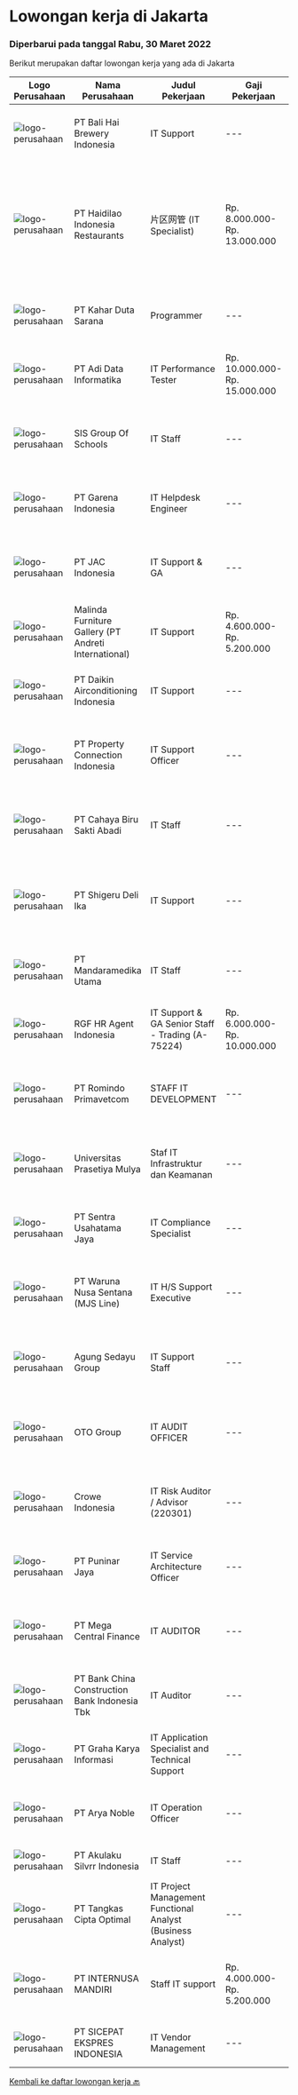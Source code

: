 
  # Lowongan kerja di Jakarta

  ### Diperbarui pada tanggal Rabu, 30 Maret 2022

  Berikut merupakan daftar lowongan kerja yang ada di Jakarta

  |Logo Perusahaan | Nama Perusahaan | Judul Pekerjaan | Gaji Pekerjaan | Lokasi | Deskripsi | Tanggal diunggah | Pranala |
  | -------------- | --------------- | --------------- | --------- | --------- | -------------- | ------- | ----------- |
  |![logo-perusahaan](https://image-service-cdn.seek.com.au/d73a883dd159a957b3bced3ea1db53d6726933d1/ee4dce1061f3f616224767ad58cb2fc751b8d2dc)|PT Bali Hai Brewery Indonesia|IT Support|---|Jakarta Utara|Requirements : Age Maximum 30 years Candidate must prosess at a bachelor's degree in Information Technology. Having at least 3 years of working...|Senin, 28 Maret 2022|https://www.jobstreet.co.id/id/job/it-support-3835645?token=0~25c2e47c-4a65-4c3f-9139-bb9e0da54c34&sectionRank=1&jobId=jobstreet-id-job-3835645|
|![logo-perusahaan](https://image-service-cdn.seek.com.au/5ea34db89a93fb7095bed4366945d15c087c10a1/ee4dce1061f3f616224767ad58cb2fc751b8d2dc)|PT Haidilao Indonesia Restaurants|片区网管 (IT Specialist)|Rp. 8.000.000-Rp. 13.000.000|Jakarta Raya|职位描述 ： 安装 Linux CentOS 7 系统并设置服务器 负责建立网点数据库，查找系统相关问题的根本原因，并提供正确的解决方案 负责维护插座系统、软件和硬件检查 完成上级分配的其他任务  职位要求： 候选人必须至少拥有信息技术学士学位或同等学历。 必填语言：中文（HSK 5） 熟悉...|Selasa, 29 Maret 2022|https://www.jobstreet.co.id/id/job/%E7%89%87%E5%8C%BA%E7%BD%91%E7%AE%A1-it-specialist-3837466?token=0~25c2e47c-4a65-4c3f-9139-bb9e0da54c34&sectionRank=2&jobId=jobstreet-id-job-3837466|
|![logo-perusahaan](https://image-service-cdn.seek.com.au/2d1e6677a1a3f1970b5be5caed02ee61512549fb/ee4dce1061f3f616224767ad58cb2fc751b8d2dc)|PT Kahar Duta Sarana|Programmer|---|Jakarta Selatan|Job Descriptions: Developing, modifying, testing, improving, looking for breakthroughs to making an evaluation of the software so it can function as...|Selasa, 29 Maret 2022|https://www.jobstreet.co.id/id/job/programmer-3837506?token=0~25c2e47c-4a65-4c3f-9139-bb9e0da54c34&sectionRank=3&jobId=jobstreet-id-job-3837506|
|![logo-perusahaan](https://image-service-cdn.seek.com.au/012c6a6301706b2c341b36003217bd61b6d53345/ee4dce1061f3f616224767ad58cb2fc751b8d2dc)|PT Adi Data Informatika|IT Performance Tester|Rp. 10.000.000-Rp. 15.000.000|Jakarta Raya|Job Qualification Candidate must possess at least Bachelor's Degree in Engineering (Computer/Telecommunication), Computer Science/Information...|Senin, 28 Maret 2022|https://www.jobstreet.co.id/id/job/it-performance-tester-3835927?token=0~25c2e47c-4a65-4c3f-9139-bb9e0da54c34&sectionRank=4&jobId=jobstreet-id-job-3835927|
|![logo-perusahaan](https://image-service-cdn.seek.com.au/5d3dc6dd869e962ca3705dc85c0979d7ee3c22ae/ee4dce1061f3f616224767ad58cb2fc751b8d2dc)|SIS Group Of Schools|IT Staff|---|Jakarta Raya|S1 graduate majoring in Informatics Engineering or Computer Engineering- Have worked in school for at least 2 years- Experience with Active Directory-...|Selasa, 29 Maret 2022|https://www.jobstreet.co.id/id/job/it-staff-3836879?token=0~25c2e47c-4a65-4c3f-9139-bb9e0da54c34&sectionRank=5&jobId=jobstreet-id-job-3836879|
|![logo-perusahaan](https://image-service-cdn.seek.com.au/0a41cb2f71588b027a799215535987c2238cfc3f/ee4dce1061f3f616224767ad58cb2fc751b8d2dc)|PT Garena Indonesia|IT Helpdesk Engineer|---|Jakarta Raya|Corporate IT is the backbone of our business. Our team helps Sea develop a competitive advantage through defining our technology objectives, assessing...|Rabu, 30 Maret 2022|https://www.jobstreet.co.id/id/job/it-helpdesk-engineer-3837622?token=0~25c2e47c-4a65-4c3f-9139-bb9e0da54c34&sectionRank=6&jobId=jobstreet-id-job-3837622|
|![logo-perusahaan](https://image-service-cdn.seek.com.au/50fedf91f7fd688dcd9995a9d57073ea96a5a8cf/ee4dce1061f3f616224767ad58cb2fc751b8d2dc)|PT JAC Indonesia|IT Support & GA|---|Jakarta Pusat|Job Description :1. To handle system of LAN, Wifi, WAN, PABX,2. To handle trouble shooting &amp; solving for PC, network, printer,3. To responsible on...|Selasa, 29 Maret 2022|https://www.jobstreet.co.id/id/job/it-support-ga-3837181?token=0~25c2e47c-4a65-4c3f-9139-bb9e0da54c34&sectionRank=7&jobId=jobstreet-id-job-3837181|
|![logo-perusahaan](https://image-service-cdn.seek.com.au/07c5634ca8aaf00fcb9248f7ea6106309c39b156/ee4dce1061f3f616224767ad58cb2fc751b8d2dc)|Malinda Furniture Gallery (PT Andreti International)|IT Support|Rp. 4.600.000-Rp. 5.200.000|Jakarta Raya|Kualifikasi : Pendidikan S1 Jurusan Teknik Informatika / Teknik Komputer dari Universitas terkemuka. Usia maksimal 30 tahun Memiliki pengalaman...|Selasa, 29 Maret 2022|https://www.jobstreet.co.id/id/job/it-support-3836603?token=0~25c2e47c-4a65-4c3f-9139-bb9e0da54c34&sectionRank=8&jobId=jobstreet-id-job-3836603|
|![logo-perusahaan](https://image-service-cdn.seek.com.au/1e3db1e3bd6f14c9dce64e0e07027b77d92b6c53/ee4dce1061f3f616224767ad58cb2fc751b8d2dc)|PT Daikin Airconditioning Indonesia|IT Support|---|Jakarta Pusat|Job Qualification : Bachelor’s Degree in information technology Have minimum 1year experience in IT Support Must be honest, active, excellent...|Selasa, 29 Maret 2022|https://www.jobstreet.co.id/id/job/it-support-3837042?token=0~25c2e47c-4a65-4c3f-9139-bb9e0da54c34&sectionRank=9&jobId=jobstreet-id-job-3837042|
|![logo-perusahaan](https://image-service-cdn.seek.com.au/ed6b319a95c2816f0b9c753669cf0f379e4ce71a/ee4dce1061f3f616224767ad58cb2fc751b8d2dc)|PT Property Connection Indonesia|IT Support Officer|---|Jakarta Raya|SCOPEResponsible for the day to day running of all IT systems and platform within Indonesia. Working closely with the business heads and users to...|Selasa, 29 Maret 2022|https://www.jobstreet.co.id/id/job/it-support-officer-3837444?token=0~25c2e47c-4a65-4c3f-9139-bb9e0da54c34&sectionRank=10&jobId=jobstreet-id-job-3837444|
|![logo-perusahaan](https://image-service-cdn.seek.com.au/075f4daef7858cef9a739bab1501b3aa5708fb2d/ee4dce1061f3f616224767ad58cb2fc751b8d2dc)|PT Cahaya Biru Sakti Abadi|IT Staff|---|Tangerang|Perusahaan manufaktur trading yang berlokasi di Cengkareng Business City, Benda, Kota Tangerang, Banten; mencari seorang IT Staf dengan kualifikasi...|Selasa, 29 Maret 2022|https://www.jobstreet.co.id/id/job/it-staff-3837171?token=0~25c2e47c-4a65-4c3f-9139-bb9e0da54c34&sectionRank=11&jobId=jobstreet-id-job-3837171|
|![logo-perusahaan](https://image-service-cdn.seek.com.au/3b7730c4df85212c2fc9be497b4f0538d5c70e6a/ee4dce1061f3f616224767ad58cb2fc751b8d2dc)|PT Shigeru Deli Ika|IT Support|---|Jakarta Pusat|Kualifikasi : Pendidikan minimal D3/Setara di Teknik Komputer/Sistem Informasi/Sejenisnya Usia maksimal 30 tahun Berpengalaman dibidang yang sama...|Senin, 28 Maret 2022|https://www.jobstreet.co.id/id/job/it-support-3835784?token=0~25c2e47c-4a65-4c3f-9139-bb9e0da54c34&sectionRank=12&jobId=jobstreet-id-job-3835784|
|![logo-perusahaan](https://image-service-cdn.seek.com.au/cb86fec3660bf4c27429bff38d7eeda618e9bfe3/ee4dce1061f3f616224767ad58cb2fc751b8d2dc)|PT Mandaramedika Utama|IT Staff|---|Jakarta Utara|·        Must posses at least bachelor’s degree in Computer Science or Information Technology·        Fresh Graduate are welcome to...|Senin, 28 Maret 2022|https://www.jobstreet.co.id/id/job/it-staff-3835618?token=0~25c2e47c-4a65-4c3f-9139-bb9e0da54c34&sectionRank=13&jobId=jobstreet-id-job-3835618|
|![logo-perusahaan](https://image-service-cdn.seek.com.au/48fe75607488246804330e7c861b9379520e5b17/ee4dce1061f3f616224767ad58cb2fc751b8d2dc)|RGF HR Agent Indonesia|IT Support & GA Senior Staff - Trading (A-75224)|Rp. 6.000.000-Rp. 10.000.000|Jakarta Pusat|About The Company: The working venue is in Jakarta Pusat. Our client is a Japanese Trading company. Currently, they are looking for IT Support &amp;...|Selasa, 29 Maret 2022|https://www.jobstreet.co.id/id/job/it-support-ga-senior-staff-trading-a-75224-3836601?token=0~25c2e47c-4a65-4c3f-9139-bb9e0da54c34&sectionRank=14&jobId=jobstreet-id-job-3836601|
|![logo-perusahaan](https://image-service-cdn.seek.com.au/e4ca79c9f94b4b966e4cad22944022c94faf93c5/ee4dce1061f3f616224767ad58cb2fc751b8d2dc)|PT Romindo Primavetcom|STAFF IT DEVELOPMENT|---|Jakarta Selatan|Deskripsi Pekerjaan:Menunjang aktivitas perusahaan dengan membantu membuat serta mengembangakn program-program komputer sesuai dengan kebutuhan...|Selasa, 29 Maret 2022|https://www.jobstreet.co.id/id/job/staff-it-development-3837090?token=0~25c2e47c-4a65-4c3f-9139-bb9e0da54c34&sectionRank=15&jobId=jobstreet-id-job-3837090|
|![logo-perusahaan](https://image-service-cdn.seek.com.au/7cb5ea9ef93544cc6fe6e0548c365911eacc8818/ee4dce1061f3f616224767ad58cb2fc751b8d2dc)|Universitas Prasetiya Mulya|Staf IT Infrastruktur dan Keamanan|---|Tangerang|Uraian tugas : Melakukan upgrade terhadap aplikasi server dan sistem operasi bila diperlukan dengan mengutamakan keamanan sistem Melakukan backup...|Selasa, 29 Maret 2022|https://www.jobstreet.co.id/id/job/staf-it-infrastruktur-dan-keamanan-3836343?token=0~25c2e47c-4a65-4c3f-9139-bb9e0da54c34&sectionRank=16&jobId=jobstreet-id-job-3836343|
|![logo-perusahaan](https://image-service-cdn.seek.com.au/522ff851cdea0619df2ef699ee2313623a7fffb9/ee4dce1061f3f616224767ad58cb2fc751b8d2dc)|PT Sentra Usahatama Jaya|IT Compliance Specialist|---|Jakarta Raya|Persyaratan: Pengalaman minimal 2 tahun sebagai IT Compliance/ IT Governance/ IT Audit/ IT Quality Assurance Pendidikan minimal S1 pada jurusan Teknik...|Selasa, 29 Maret 2022|https://www.jobstreet.co.id/id/job/it-compliance-specialist-3819598?token=0~25c2e47c-4a65-4c3f-9139-bb9e0da54c34&sectionRank=17&jobId=jobstreet-id-job-3819598|
|![logo-perusahaan](https://image-service-cdn.seek.com.au/29e6b9b5797356c3db45935e6da5dadd115e9b42/ee4dce1061f3f616224767ad58cb2fc751b8d2dc)|PT Waruna Nusa Sentana (MJS Line)|IT H/S Support Executive|---|Jakarta Utara|Minimum Bachelor degree majoring in Information Technology / Information System from reputable university with GPA miimum 3.00 At least 3 years...|Senin, 28 Maret 2022|https://www.jobstreet.co.id/id/job/it-h-s-support-executive-3835403?token=0~25c2e47c-4a65-4c3f-9139-bb9e0da54c34&sectionRank=18&jobId=jobstreet-id-job-3835403|
|![logo-perusahaan](https://image-service-cdn.seek.com.au/9f6b30fb6407057a7630f5da3069cc1145f28460/ee4dce1061f3f616224767ad58cb2fc751b8d2dc)|Agung Sedayu Group|IT Support Staff|---|Jakarta Barat|Requirements : Age Maximum 30 years old Candidate must possess at least a Bachelor's Degree in Information Technology from reputable Universities....|Senin, 28 Maret 2022|https://www.jobstreet.co.id/id/job/it-support-staff-3834618?token=0~25c2e47c-4a65-4c3f-9139-bb9e0da54c34&sectionRank=19&jobId=jobstreet-id-job-3834618|
|![logo-perusahaan](https://image-service-cdn.seek.com.au/77d81cdb1c2b0e49b3e327366ca0068db04c4af1/ee4dce1061f3f616224767ad58cb2fc751b8d2dc)|OTO Group|IT AUDIT OFFICER|---|Jakarta Selatan|Lingkup Kerja: Memeriksa dan menganalisa IT strategic plan, BCP (Business continuity planning) dan DRP (Disaster Recovery Plan), Security (Aplikasi,...|Senin, 28 Maret 2022|https://www.jobstreet.co.id/id/job/it-audit-officer-3834780?token=0~25c2e47c-4a65-4c3f-9139-bb9e0da54c34&sectionRank=20&jobId=jobstreet-id-job-3834780|
|![logo-perusahaan](https://image-service-cdn.seek.com.au/669c274cda0e372760335757e23b070dfe9efe38/ee4dce1061f3f616224767ad58cb2fc751b8d2dc)|Crowe Indonesia|IT Risk Auditor / Advisor (220301)|---|Jakarta Raya|Kandidat harus memiliki setidaknya Gelar Sarjana di Teknik (Komputer/Telekomunikasi), Ilmu Komputer/Teknologi Informasi, Keuangan/Akuntansi/Perbankan...|Selasa, 29 Maret 2022|https://www.jobstreet.co.id/id/job/it-risk-auditor-advisor-220301-3837450?token=0~25c2e47c-4a65-4c3f-9139-bb9e0da54c34&sectionRank=21&jobId=jobstreet-id-job-3837450|
|![logo-perusahaan](https://image-service-cdn.seek.com.au/f4beaa62bfeba5c880cb1eddef5f5fb56e0e0a06/ee4dce1061f3f616224767ad58cb2fc751b8d2dc)|PT Puninar Jaya|IT Service Architecture Officer|---|Jakarta Timur|Job Description : Develop Solution Design including long-term architecture based on user requirements. Translate user requirements into technical...|Selasa, 29 Maret 2022|https://www.jobstreet.co.id/id/job/it-service-architecture-officer-3837184?token=0~25c2e47c-4a65-4c3f-9139-bb9e0da54c34&sectionRank=22&jobId=jobstreet-id-job-3837184|
|![logo-perusahaan](https://image-service-cdn.seek.com.au/5a3af6aef73aefc68566a4c26b6f9b36cb214c9e/ee4dce1061f3f616224767ad58cb2fc751b8d2dc)|PT Mega Central Finance|IT AUDITOR|---|Jakarta Barat|PT. Mega Central Finance sedang mencari IT Auditor dengan semangat yang tinggi dan mau mempelajari hal baru. Uraian Pekerjaan: Mempunyai pengetahuan...|Selasa, 29 Maret 2022|https://www.jobstreet.co.id/id/job/it-auditor-3837151?token=0~25c2e47c-4a65-4c3f-9139-bb9e0da54c34&sectionRank=23&jobId=jobstreet-id-job-3837151|
|![logo-perusahaan](https://image-service-cdn.seek.com.au/cb5350182c15bcfc86a09a4682f1cdc1250cce20/ee4dce1061f3f616224767ad58cb2fc751b8d2dc)|PT Bank China Construction Bank Indonesia Tbk|IT Auditor|---|Jakarta Raya|Keuntungan Excellent working culture Career Growth Personal Development Candidates should : Have experience in banking industries Have experience as...|Selasa, 29 Maret 2022|https://www.jobstreet.co.id/id/job/it-auditor-3837093?token=0~25c2e47c-4a65-4c3f-9139-bb9e0da54c34&sectionRank=24&jobId=jobstreet-id-job-3837093|
|![logo-perusahaan](https://image-service-cdn.seek.com.au/c318dd0b699c6160d2411e7473745c289633be44/ee4dce1061f3f616224767ad58cb2fc751b8d2dc)|PT Graha Karya Informasi|IT Application Specialist and Technical Support|---|Jakarta Raya|Scope of work:1. Collaborate with application team, project team and other IT teams, Operation, Business and ExternalParties to support and deliver...|Selasa, 29 Maret 2022|https://www.jobstreet.co.id/id/job/it-application-specialist-and-technical-support-3827054?token=0~25c2e47c-4a65-4c3f-9139-bb9e0da54c34&sectionRank=25&jobId=jobstreet-id-job-3827054|
|![logo-perusahaan](https://image-service-cdn.seek.com.au/231407bf1b4da6fb1257fcacfe0f1e1f93912044/ee4dce1061f3f616224767ad58cb2fc751b8d2dc)|PT Arya Noble|IT Operation Officer|---|Jakarta Selatan|Job Descriptions: Support daily operation holding and all branch on troubleshooting and installation IT device Responsible to solved ticket through...|Senin, 28 Maret 2022|https://www.jobstreet.co.id/id/job/it-operation-officer-3835377?token=0~25c2e47c-4a65-4c3f-9139-bb9e0da54c34&sectionRank=26&jobId=jobstreet-id-job-3835377|
|![logo-perusahaan](https://image-service-cdn.seek.com.au/74e73b1c0fb165b4a9b91a9e083c74083da3e118/ee4dce1061f3f616224767ad58cb2fc751b8d2dc)|PT Akulaku Silvrr Indonesia|IT Staff|---|Jakarta Pusat|...|Senin, 28 Maret 2022|https://www.jobstreet.co.id/id/job/it-staff-3835920?token=0~25c2e47c-4a65-4c3f-9139-bb9e0da54c34&sectionRank=27&jobId=jobstreet-id-job-3835920|
|![logo-perusahaan](https://image-service-cdn.seek.com.au/8c58f54473e56a9d02f9fa4a7fad4c994475a854/ee4dce1061f3f616224767ad58cb2fc751b8d2dc)|PT Tangkas Cipta Optimal|IT Project Management Functional Analyst (Business Analyst)|---|Jakarta Raya|Requirements: Exceptional analytical and conceptual thinking skills. Knowledge of PHP or any programming language will be an advantage. Must have...|Selasa, 29 Maret 2022|https://www.jobstreet.co.id/id/job/it-project-management-functional-analyst-business-analyst-3836549?token=0~25c2e47c-4a65-4c3f-9139-bb9e0da54c34&sectionRank=28&jobId=jobstreet-id-job-3836549|
|![logo-perusahaan](https://image-service-cdn.seek.com.au/77a7f6aff480989b2aaf3ea033e49ee35e5a2009/ee4dce1061f3f616224767ad58cb2fc751b8d2dc)|PT INTERNUSA MANDIRI|Staff IT support|Rp. 4.000.000-Rp. 5.200.000|Jakarta Pusat|PT. INTERNUSA MANDIRI merupakan perusahaan yang sangat berkembang yang bergerak dibidang Distributor untuk produk Elektronik Home Appliance dan produk...|Selasa, 29 Maret 2022|https://www.jobstreet.co.id/id/job/staff-it-support-3836118?token=0~25c2e47c-4a65-4c3f-9139-bb9e0da54c34&sectionRank=29&jobId=jobstreet-id-job-3836118|
|![logo-perusahaan](https://siva.jsstatic.com/id/48900/images/logo/48900_logo_0_57901.jpg)|PT SICEPAT EKSPRES INDONESIA|IT Vendor Management|---|Jakarta Pusat|Job Descriptions : Collaborate	with	internal	stakeholders	to	develop	criteria	and	best	practices	for vendor selection....|Rabu, 30 Maret 2022|https://www.jobstreet.co.id/id/job/it-vendor-management-3837643?token=0~25c2e47c-4a65-4c3f-9139-bb9e0da54c34&sectionRank=30&jobId=jobstreet-id-job-3837643|


  [Kembali ke daftar lowongan kerja 🔙](../README.md#daftar-lowongan-kerja)
  